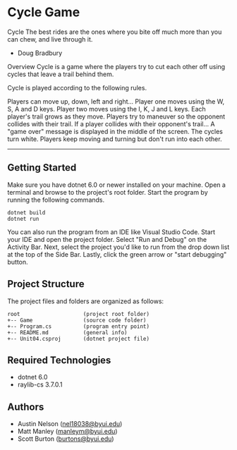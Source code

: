 # Cycle Game
Cycle The best rides are the ones where you bite off much more than you can chew, and live through it.
- Doug Bradbury 

Overview Cycle is a game where the players try to cut each other off using cycles that leave a trail behind them.

Cycle is played according to the following rules.

Players can move up, down, left and right... Player one moves using the W, S, A and D keys. Player two moves using the I, K, J and L keys. Each player's trail grows as they move. Players try to maneuver so the opponent collides with their trail. If a player collides with their opponent's trail... A "game over" message is displayed in the middle of the screen. The cycles turn white. Players keep moving and turning but don't run into each other.

---
## Getting Started
Make sure you have dotnet 6.0 or newer installed on your machine. Open a terminal and browse to the project's root folder. Start the program 
by running the following commands.
```
dotnet build
dotnet run 
```
You can also run the program from an IDE like Visual Studio Code. 
Start your IDE and open the project folder. Select "Run and Debug" on 
the Activity Bar. Next, select the project you'd like to run from the 
drop down list at the top of the Side Bar. Lastly, click the green 
arrow or "start debugging" button.

## Project Structure
The project files and folders are organized as follows:
```
root                    (project root folder)
+-- Game                (source code folder)
+-- Program.cs          (program entry point)    
+-- README.md           (general info)
+-- Unit04.csproj       (dotnet project file)
```

## Required Technologies
* dotnet 6.0
* raylib-cs 3.7.0.1

## Authors
* Austin Nelson (nel18038@byui.edu)
* Matt Manley (manleym@byui.edu)
* Scott Burton (burtons@byui.edu)